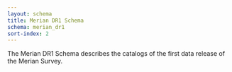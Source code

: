```yaml
---
layout: schema
title: Merian DR1 Schema
schema: merian_dr1
sort-index: 2
---
```


The Merian DR1 Schema describes the catalogs of the first data release of the Merian Survey. 
